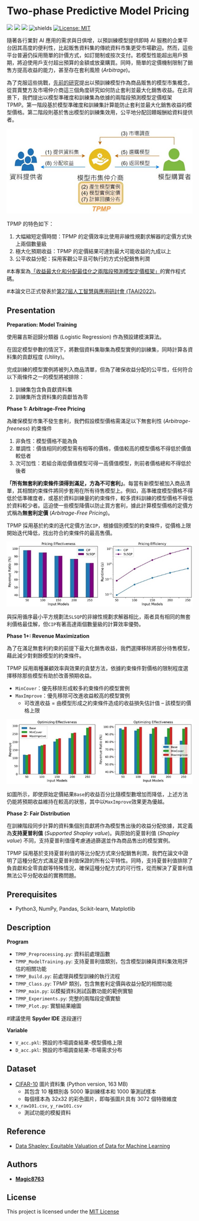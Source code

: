 # Two-phase Predictive Model Pricing
![](https://img.shields.io/github/stars/magic8763/TPMP)
![](https://img.shields.io/github/watchers/magic8763/TPMP)
![](https://img.shields.io/github/forks/magic8763/TPMP)
![shields](https://img.shields.io/badge/python-3.8%2B-blue?style=flat-square)
[![License: MIT](https://img.shields.io/badge/License-MIT-yellow?style=flat-square)](https://opensource.org/licenses/MIT)

隨著各行業對 AI 應用的需求與日俱增，以預訓練模型提供即時 AI 服務的企業平台因其高度的便利性，比起販售資料集的傳統資料市集更受市場歡迎。然而，這些平台普遍仍採用簡單的計價方式，如訂閱制或按次支付。若模型性能超出用戶預期，將迫使用戶支付超出預算的金額或放棄購買。同時，簡單的定價機制限制了銷售方提高收益的能力，甚至存在套利風險 (*Arbitrage*)。

為了克服這些挑戰，[先前的研究](https://lchen001.github.io/papers/2019_Nimbus_SIGMOD.pdf)提出以預訓練模型作為商品販售的模型市集概念，從買賣雙方及市場仲介商這三個角度研究如何防止套利並最大化銷售收益。在此背景下，我們提出以模型準確度和訓練集為依據的兩階段預測模型定價框架 TPMP。第一階段基於模型準確度和訓練集計算能防止套利並最大化銷售收益的模型價格。第二階段則基於售出模型的訓練集效用，公平地分配回饋報酬給資料提供者。

<p align="center"><img src="https://github.com/Magic8763/TPMP/blob/main/img/model_market.jpg"></p>

TPMP 的特色如下：
1. 大幅縮短定價時間：TPMP 的定價效率比使用非線性規劃求解器的定價方式快上兩個數量級
2. 極大化預期收益：TPMP 的定價結果可達到最大可能收益的九成以上
3. 公平收益分配：採用客觀公平且可執行的方式分配銷售利潤

#本專案為[「收益最大化和分配最佳化之兩階段預測模型定價框架」](https://hdl.handle.net/11296/4w3p68)的實作程式碼。

#本論文已正式發表於[第27屆人工智慧與應用研討會 (TAAI2022)](https://taai2022.github.io/dprogram.html)。

## Presentation
**Preparation: Model Training**

使用羅吉斯迴歸分類器 (Logistic Regression) 作為預設建模演算法。

在固定模型參數的情況下，將數個資料集聯集為模型實例的訓練集，同時計算各資料集的貢獻程度 (Utility)。

完成訓練的模型實例將被列入商品清單，但為了確保收益分配的公平性，任何符合以下兩條件之一的模型將被排除：
1. 訓練集包含負貢獻資料集
2. 訓練集所含資料集的貢獻皆為零

**Phase 1: Arbitrage-Free Pricing**

為確保模型市集不發生套利，我們假設模型價格需滿足以下無套利性 (*Arbitrage-freeness*) 約束條件
1. 非負性：模型價格不能為負
2. 單調性：價值相同的模型需有相等的價格，價值較高的模型價格不得低於價值較低者
3. 次可加性：若組合兩低價值模型可得一高價值模型，則前者價格總和不得低於後者

**「所有無套利約束條件須得到滿足，方為不可套利」**。每當有新模型被加入商品清單，其相關約束條件將同步套用在所有待售模型上。例如，高準確度模型價格不得低於低準確度者，或基於資料訓練量的約束條件，較多資料訓練的模型價格不得低於資料較少者。這迫使一些模型降價以防止買方套利，據此計算模型價格的定價方式稱為**無套利定價** (*Arbitrage-Free Pricing*)。

TPMP 採用基於約束的迭代定價方法`CIP`，根據個別模型的約束條件，從價格上限開始迭代降低，找出符合約束條件的最高售價。

<p align="center"><img src="https://github.com/Magic8763/TPMP/blob/main/img/arbitrage-free_pricing.jpg"></p>

與採用循序最小平方規劃法`SLSQP`的非線性規劃求解器相比，兩者具有相同的無套利價格最佳解，但`CIP`有著高達兩個數量級的計算效率優勢。

**Phase 1+: Revenue Maximization**

為了在滿足無套利約束的前提下最大化銷售收益，我們選擇移除將部分待售模型，藉此減少對剩餘模型的約束條件。

TPMP 採用兩種兼顧效率與效果的貪婪方法，依據約束條件對價格的限制程度選擇移除那些模型有助於改善預期收益。
- `MinCover`：優先移除形成較多約束條件的模型實例
- `MaxImprove`：優先移除可改進收益較高的模型實例
  - 可改進收益 = 由模型形成之約束條件造成的收益損失估計值 – 該模型的價格上限

<p align="center"><img src="https://github.com/Magic8763/TPMP/blob/main/img/revenue_maximization.jpg"></p>

如圖所示，即使原始定價結果`Base`的收益百分比隨模型數增加而降低，上述方法仍能將預期收益維持在較高的狀態，其中以`MaxImprove`效果更為優越。

**Phase 2: Fair Distribution**

在訓練階段同步計算的資料集個別貢獻將作為模型售出後的收益分配依據，其定義為**支持夏普利值** (*Supported Shapley value*)。與原始的夏普利值 (*Shapley value*) 不同，支持夏普利值僅考慮通過篩選並作為商品售出的模型實例。

TPMP 採用基於支持夏普利值的等比分配方式來分配銷售利潤，我們在論文中證明了這種分配方式滿足夏普利值保證的所有公平特性。同時，支持夏普利值排除了負貢獻和全零貢獻等特殊情況，確保這種分配方式的可行性，從而解決了夏普利值無法公平分配收益的實務問題。

## Prerequisites
- Python3, NumPy, Pandas, Scikit-learn, Matplotlib

## Description
**Program**
- `TPMP_Preprocessing.py`: 資料前處理函數
- `TPMP_ModelTraining.py`: 支持夏普利值類別，包含模型訓練與資料集效用評估的相關功能
- `TPMP_Build.py`: 前處理與模型訓練的執行流程
- `TPMP_Class.py`: TPMP 類別，包含無套利定價與收益分配的相關功能
- `TPMP_main.py`: 以模擬資料測試函數功能的範例實驗
- `TPMP_Experiments.py`: 完整的兩階段定價實驗
- `TPMP_Plot.py`: 實驗結果繪圖

#建議使用 **Spyder IDE** 逐段運行

**Variable**
- `V_acc.pkl`: 預設的市場調查結果-模型價格上限
- `D_acc.pkl`: 預設的市場調查結果-市場需求分布

## Dataset
- [CIFAR-10](https://www.cs.toronto.edu/~kriz/cifar.html) 圖片資料集 (Python version, 163 MB)
  - 其包含 10 種類別各 5000 筆訓練樣本和 1000 筆測試樣本
  - 每個樣本為 32x32 的彩色圖片，即每張圖片具有 3072 個特徵維度
- `x_raw101.csv`, `y_raw101.csv`
  - 測試功能的模擬資料

## Reference
- [Data Shapley: Equitable Valuation of Data for Machine Learning](https://github.com/amiratag/DataShapley)

## Authors
- **[Magic8763](https://github.com/Magic8763)**

## License
This project is licensed under the [MIT License](https://github.com/Magic8763/TPMP/blob/main/LICENSE)
